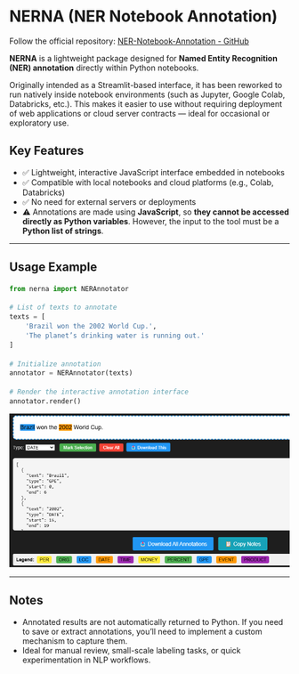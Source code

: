 # NERNA (NER Notebook Annotation)

Follow the official repository: [NER-Notebook-Annotation - GitHub](https://github.com/danttis/NER-Notebook-Annotation/) 	


**NERNA** is a lightweight package designed for **Named Entity Recognition (NER) annotation** directly within Python notebooks.

Originally intended as a Streamlit-based interface, it has been reworked to run natively inside notebook environments (such as Jupyter, Google Colab, Databricks, etc.). This makes it easier to use without requiring deployment of web applications or cloud server contracts — ideal for occasional or exploratory use.

## Key Features

* ✅ Lightweight, interactive JavaScript interface embedded in notebooks
* ✅ Compatible with local notebooks and cloud platforms (e.g., Colab, Databricks)
* ✅ No need for external servers or deployments
* ⚠️ Annotations are made using **JavaScript**, so **they cannot be accessed directly as Python variables**. However, the input to the tool must be a **Python list of strings**.

---

## Usage Example

```python
from nerna import NERAnnotator

# List of texts to annotate
texts = [
    'Brazil won the 2002 World Cup.',
    'The planet’s drinking water is running out.'
]

# Initialize annotation
annotator = NERAnnotator(texts)

# Render the interactive annotation interface
annotator.render()
```
![NERNA Screenshot](https://raw.githubusercontent.com/danttis/NER-Notebook-Annotation/refs/heads/main/docs/img/image.png)

---

## Notes

* Annotated results are not automatically returned to Python. If you need to save or extract annotations, you’ll need to implement a custom mechanism to capture them.
* Ideal for manual review, small-scale labeling tasks, or quick experimentation in NLP workflows.

